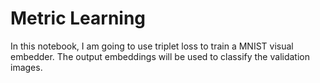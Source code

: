 # Metric Learning

In this notebook, I am going to use triplet loss to train a MNIST visual embedder. The output embeddings
will be used to classify the validation images.
